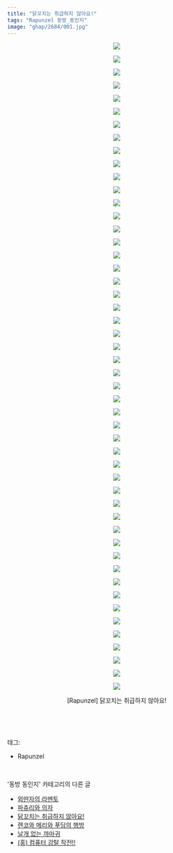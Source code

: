 ```yaml
---
title: "닭꼬치는 취급하지 않아요!"
tags: "Rapunzel 동방_동인지"
image: "ghap/2684/001.jpg"
---
```

<div class="article">
<p style="text-align: center; clear: none; float: none;"><img src="{{ site.nasurl }}/ghap/2684/001.jpg"/></p>
<p style="text-align: center; clear: none; float: none;"><img src="{{ site.nasurl }}/ghap/2684/002.jpg"/></p>
<p style="text-align: center; clear: none; float: none;"><img src="{{ site.nasurl }}/ghap/2684/003.jpg"/></p>
<p style="text-align: center; clear: none; float: none;"><img src="{{ site.nasurl }}/ghap/2684/004.jpg"/></p>
<p style="text-align: center; clear: none; float: none;"><img src="{{ site.nasurl }}/ghap/2684/005.jpg"/></p>
<p style="text-align: center; clear: none; float: none;"><img src="{{ site.nasurl }}/ghap/2684/006.jpg"/></p>
<p style="text-align: center; clear: none; float: none;"><img src="{{ site.nasurl }}/ghap/2684/007.jpg"/></p>
<p style="text-align: center; clear: none; float: none;"><img src="{{ site.nasurl }}/ghap/2684/008.jpg"/></p>
<p style="text-align: center; clear: none; float: none;"><img src="{{ site.nasurl }}/ghap/2684/009.jpg"/></p>
<p style="text-align: center; clear: none; float: none;"><img src="{{ site.nasurl }}/ghap/2684/010.jpg"/></p>
<p style="text-align: center; clear: none; float: none;"><img src="{{ site.nasurl }}/ghap/2684/011.jpg"/></p>
<p style="text-align: center; clear: none; float: none;"><img src="{{ site.nasurl }}/ghap/2684/012.jpg"/></p>
<p style="text-align: center; clear: none; float: none;"><img src="{{ site.nasurl }}/ghap/2684/013.jpg"/></p>
<p style="text-align: center; clear: none; float: none;"><img src="{{ site.nasurl }}/ghap/2684/014.jpg"/></p>
<p style="text-align: center; clear: none; float: none;"><img src="{{ site.nasurl }}/ghap/2684/015.jpg"/></p>
<p style="text-align: center; clear: none; float: none;"><img src="{{ site.nasurl }}/ghap/2684/016.jpg"/></p>
<p style="text-align: center; clear: none; float: none;"><img src="{{ site.nasurl }}/ghap/2684/017.jpg"/></p>
<p style="text-align: center; clear: none; float: none;"><img src="{{ site.nasurl }}/ghap/2684/018.jpg"/></p>
<p style="text-align: center; clear: none; float: none;"><img src="{{ site.nasurl }}/ghap/2684/019.jpg"/></p>
<p style="text-align: center; clear: none; float: none;"><img src="{{ site.nasurl }}/ghap/2684/020.jpg"/></p>
<p style="text-align: center; clear: none; float: none;"><img src="{{ site.nasurl }}/ghap/2684/021.jpg"/></p>
<p style="text-align: center; clear: none; float: none;"><img src="{{ site.nasurl }}/ghap/2684/022.jpg"/></p>
<p style="text-align: center; clear: none; float: none;"><img src="{{ site.nasurl }}/ghap/2684/023.jpg"/></p>
<p style="text-align: center; clear: none; float: none;"><img src="{{ site.nasurl }}/ghap/2684/024.jpg"/></p>
<p style="text-align: center; clear: none; float: none;"><img src="{{ site.nasurl }}/ghap/2684/025.jpg"/></p>
<p style="text-align: center; clear: none; float: none;"><img src="{{ site.nasurl }}/ghap/2684/026.jpg"/></p>
<p style="text-align: center; clear: none; float: none;"><img src="{{ site.nasurl }}/ghap/2684/027.jpg"/></p>
<p style="text-align: center; clear: none; float: none;"><img src="{{ site.nasurl }}/ghap/2684/028.jpg"/></p>
<p style="text-align: center; clear: none; float: none;"><img src="{{ site.nasurl }}/ghap/2684/029.jpg"/></p>
<p style="text-align: center; clear: none; float: none;"><img src="{{ site.nasurl }}/ghap/2684/030.jpg"/></p>
<p style="text-align: center; clear: none; float: none;"><img src="{{ site.nasurl }}/ghap/2684/031.jpg"/></p>
<p style="text-align: center; clear: none; float: none;"><img src="{{ site.nasurl }}/ghap/2684/032.jpg"/></p>
<p style="text-align: center; clear: none; float: none;"><img src="{{ site.nasurl }}/ghap/2684/033.jpg"/></p>
<p style="text-align: center; clear: none; float: none;"><img src="{{ site.nasurl }}/ghap/2684/034.jpg"/></p>
<p style="text-align: center; clear: none; float: none;"><img src="{{ site.nasurl }}/ghap/2684/035.jpg"/></p>
<p style="text-align: center; clear: none; float: none;"><img src="{{ site.nasurl }}/ghap/2684/036.jpg"/></p>
<p style="text-align: center; clear: none; float: none;"><img src="{{ site.nasurl }}/ghap/2684/037.jpg"/></p>
<p style="text-align: center; clear: none; float: none;"><img src="{{ site.nasurl }}/ghap/2684/038.jpg"/></p>
<p style="text-align: center; clear: none; float: none;"><img src="{{ site.nasurl }}/ghap/2684/039.jpg"/></p>
<p style="text-align: center; clear: none; float: none;"><img src="{{ site.nasurl }}/ghap/2684/040.jpg"/></p>
<p style="text-align: center; clear: none; float: none;"><img src="{{ site.nasurl }}/ghap/2684/041.jpg"/></p>
<p style="text-align: center; clear: none; float: none;"><img src="{{ site.nasurl }}/ghap/2684/042.jpg"/></p>
<p style="text-align: center; clear: none; float: none;"><img src="{{ site.nasurl }}/ghap/2684/043.jpg"/></p>
<p style="text-align: center; clear: none; float: none;"><img src="{{ site.nasurl }}/ghap/2684/044.jpg"/></p>
<p style="text-align: center; clear: none; float: none;"><img src="{{ site.nasurl }}/ghap/2684/045.jpg"/></p>
<p style="text-align: center; clear: none; float: none;"><img src="{{ site.nasurl }}/ghap/2684/046.jpg"/></p>
<p style="text-align: center; clear: none; float: none;"><img src="{{ site.nasurl }}/ghap/2684/047.jpg"/></p>
<p style="text-align: center; clear: none; float: none;"><img src="{{ site.nasurl }}/ghap/2684/048.jpg"/></p>
<p style="text-align: center; clear: none; float: none;"><img src="{{ site.nasurl }}/ghap/2684/049.jpg"/></p>
<p style="text-align: center; clear: none; float: none;"><img src="{{ site.nasurl }}/ghap/2684/050.jpg"/></p>
<p style="text-align: center; clear: none; float: none;">[Rapunzel] 닭꼬치는 취급하지 않아요!</p>
<p><br/></p>
</div><br/>
<div class="tagTrail">
<p>태그: </p>
<ul>
<li>Rapunzel</li>
</ul>
</div><br/>
<div class="another">
<p>'동방 동인지' 카테고리의 다른 글</p>
<ul>
<li><a href="/2016-10-26-ghap_2686">외딴자의 라멘토</a></li>
<li><a href="/2016-10-26-ghap_2685">파츄리와 의자</a></li>
<li><a href="/2016-10-26-ghap_2684">닭꼬치는 취급하지 않아요!</a></li>
<li><a href="/2016-10-26-ghap_2683">렌코와 메리와 푸딩의 행방</a></li>
<li><a href="/2016-10-25-ghap_2680">날개 없는 까마귀</a></li>
<li><a href="/2016-10-25-ghap_2679">(홍) 컴퓨터 강탈 작전!!</a></li>
</ul>
</div><br/>
<div class="cb_module cb_fluid">
<div class="cb_wrt cb_profile">
</div><!-- commentList close -->
</div><br/>
